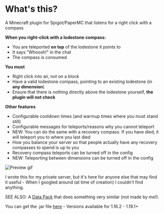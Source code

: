 # What's this?

A Minecraft plugin for Spigot/PaperMC that listens for a right click with a compass

**When you right-click with a lodestone compass:**
- You are teleported **on top** of the lodestone it points to
- It says "Whoosh!" in the chat
- The compass is consumed

**You must**
- Right click into air, not on a block
- Have a valid lodestone compass, pointing to an existing lodestone (in **any dimension**)
- Ensure that there is nothing directly above the lodestone yourself, **the plugin will not check**

**Other features**
- Configurable cooldown times (and warmup times where you must stand still)
- Configurable messages for teleports/reasons why you cannot teleport
- NEW: You can do the same with a recovery compass. If you have died, it will teleport you to where you last died
- How you balance your server so that people actually have any recovery compasses to spend is up to you
- Recovery compass teleports can be turned off in the config
- NEW: Teleporting between dimensions can be turned off in the config

<img alt="Preview gif" src="https://github.com/percyqaz/LodestoneTeleport/blob/master/demo.gif?raw=true" />

I wrote this for my private server, but it's here for anyone else that may find it useful -  When I googled around (at time of creation) I couldn't find anything.

SEE ALSO: A [Data Pack](https://github.com/NicolasBissig/Lodeport) that does something very similar (not made by me!). 

You can get the .jar file [here](https://github.com/percyqaz/LodestoneTeleport/releases/) - Versions available for 1.16.2 - 1.19.1+
